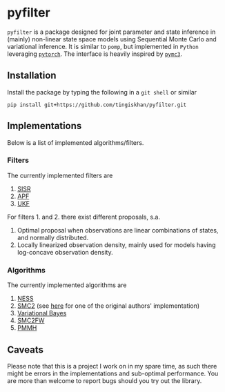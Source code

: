 # pyfilter
`pyfilter` is a package designed for joint parameter and state inference in (mainly) non-linear state space models using
Sequential Monte Carlo and variational inference. It is similar to `pomp`, but implemented in `Python` leveraging
[`pytorch`](https://pytorch.org/). The interface is heavily inspired by [`pymc3`](https://github.com/pymc-devs/pymc3). 

## Installation
Install the package by typing the following in a `git shell` or similar
```
pip install git+https://github.com/tingiskhan/pyfilter.git
```

## Implementations
Below is a list of implemented algorithms/filters.

### Filters
The currently implemented filters are
1. [SISR](https://en.wikipedia.org/wiki/Particle_filter)
2. [APF](https://en.wikipedia.org/wiki/Auxiliary_particle_filter)
3. [UKF](https://www.seas.harvard.edu/courses/cs281/papers/unscented.pdf)

For filters 1. and 2. there exist different proposals, s.a.
1. Optimal proposal when observations are linear combinations of states, and normally distributed.
2. Locally linearized observation density, mainly used for models having log-concave observation density.

### Algorithms
The currently implemented algorithms are
1. [NESS](https://arxiv.org/abs/1308.1883)
2. [SMC2](https://arxiv.org/abs/1101.1528) (see [here](https://github.com/nchopin/particles) for one of the original authors' implementation)
3. [Variational Bayes](https://en.wikipedia.org/wiki/Variational_Bayesian_methods)
4. [SMC2FW](https://arxiv.org/pdf/1503.00266.pdf)
5. [PMMH](https://www.stats.ox.ac.uk/~doucet/andrieu_doucet_holenstein_PMCMC.pdf)

## Caveats
Please note that this is a project I work on in my spare time, as such there might be errors in the implementations and
sub-optimal performance. You are more than welcome to report bugs should you try out the library.

